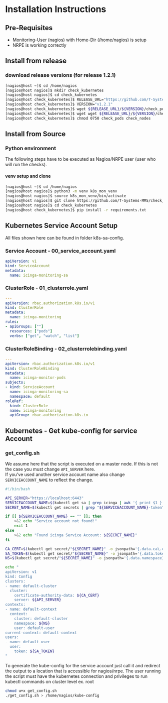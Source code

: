 # Installation Instructions 

## Pre-Requisites
- Monitoring-User (nagios) with Home-Dir (/home/nagios) is setup 
- NRPE is working correctly 

## Install from release 
### download release versions (for release 1.2.1) 
```bash
[nagios@host ~]$ cd /home/nagios
[nagios@host nagios]$ mkdir check_kubernetes
[nagios@host nagios]$ cd check_kubernetes
[nagios@host check_kubernetes]$ RELEASE_URL="https://github.com/T-Systems-MMS/check_kubernetes/releases/download/"
[nagios@host check_kubernetes]$ VERSION="v1.2.1"
[nagios@host check_kubernetes]$ wget ${RELEASE_URL}/${VERSION}/check_pods
[nagios@host check_kubernetes]$ wget wget ${RELEASE_URL}/${VERSION}/check_nodes
[nagios@host check_kubernetes]$ chmod 0750 check_pods check_nodes
```

## Install from Source 
### Python environment
The following steps have to be executed as Nagios/NRPE user (user who will run the checks).

#### venv setup and clone
```bash
[nagios@host ~]$ cd /home/nagios
[nagios@host nagios]$ python3 -m venv k8s_mon_venv
[nagios@host nagios]$ source k8s_mon_venv/bin/activate
[nagios@host nagios]$ git clone https://github.com/T-Systems-MMS/check_kubernetes.git
[nagios@host nagios]$ cd check_kubernetes
[nagios@host check_kubernetes]$ pip install -r requirements.txt 
```

## Kubernetes Service Account Setup 
All files shown here can be found in folder k8s-sa-config. 

### Service Account - 00_service_account.yaml
```yaml
apiVersion: v1
kind: ServiceAccount
metadata:
  name: icinga-monitoring-sa
```

### ClusterRole - 01_clusterrole.yaml
```yaml
---
apiVersion: rbac.authorization.k8s.io/v1
kind: ClusterRole
metadata:
  name: icinga-monitoring
rules:
- apiGroups: [""]
  resources: ["pods"]
  verbs: ["get", "watch", "list"]
```

### ClusterRoleBinding - 02_clusterrolebinding.yaml
```yaml
---
apiVersion: rbac.authorization.k8s.io/v1
kind: ClusterRoleBinding
metadata:
  name: icinga-monitor-pods
subjects:
- kind: ServiceAccount
  name: icinga-monitoring-sa
  namespace: default
roleRef:
  kind: ClusterRole
  name: icinga-monitoring
  apiGroup: rbac.authorization.k8s.io
```

## Kubernetes - Get kube-config for service Account 
### get_config.sh
We assume here that the script is executed on a master node. If this is not the case you
must change `API_SERVER` here. <br>
If you've used another service account name also change `SERVICEACCOUNT_NAME` to reflect the change. 

```bash
#!/bin/bash

API_SERVER="https://localhost:6443"
SERVICEACCOUNT_NAME=$(kubectl get sa | grep icinga | awk '{ print $1 }')
SECRET_NAME=$(kubectl get secrets | grep "${SERVICEACCOUNT_NAME}-token" | awk '{ print $1 }')

if [[ ${SERVICEACCOUNT_NAME} == "" ]]; then
    >&2 echo "Service account not found!"
    exit 1
else
    >&2 echo "Found icinga Service Account: ${SECRET_NAME}"
fi

CA_CERT=$(kubectl get secret/"${SECRET_NAME}" -o jsonpath='{.data.ca\.crt}')
SA_TOKEN=$(kubectl get secret/"${SECRET_NAME}" -o jsonpath='{.data.token}' | base64 --decode)
NS=$(kubectl get secret/"${SECRET_NAME}" -o jsonpath='{.data.namespace}' | base64 --decode)

echo "
apiVersion: v1
kind: Config
clusters:
- name: default-cluster
  cluster:
    certificate-authority-data: ${CA_CERT}
    server: ${API_SERVER}
contexts:
- name: default-context
  context:
    cluster: default-cluster
    namespace: ${NS}
    user: default-user
current-context: default-context
users:
- name: default-user
  user:
    token: ${SA_TOKEN}
"
```

To generate the kube-config for the service account just call it and redirect the output to a location that is 
accessible for nagios/nrpe.
The user running the script must have the kubernetes connection and privileges to run kubectl commands 
on cluster level ex. root   

```bash
chmod u+x get_config.sh
./get_config.sh > /home/nagios/kube-config  
```

